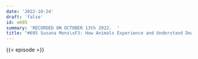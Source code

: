 ```yaml
---
date: '2022-10-24'
draft: 'false'
id: e695
summary: 'RECORDED ON OCTOBER 13th 2022.  '
title: "#695 Susana Mons\xF3: How Animals Experience and Understand Death"
---
```

{{< episode >}}
